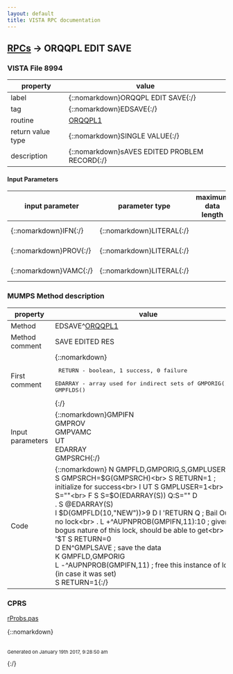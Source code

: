 ```yaml
---
layout: default
title: VISTA RPC documentation
---
```




## [RPCs](TableOfContent.md) &#8594; ORQQPL EDIT SAVE 



### VISTA File 8994 


 property | value 
--- | --- 
 label | {::nomarkdown}ORQQPL EDIT SAVE{:/}
 tag | {::nomarkdown}EDSAVE{:/}
 routine | [ORQQPL1](http://code.osehra.org/dox/Routine_ORQQPL1_source.html)
 return value type | {::nomarkdown}SINGLE VALUE{:/}
 description | {::nomarkdown}sAVES EDITED PROBLEM RECORD{:/}

#### Input Parameters

| input parameter | parameter type | maximum data length | required | description | 
| --- | --- | --- | --- | --- | 
| {::nomarkdown}IFN{:/} | {::nomarkdown}LITERAL{:/} |  |  | {::nomarkdown}RECORD IFN{:/} | 
| {::nomarkdown}PROV{:/} | {::nomarkdown}LITERAL{:/} |  |  | {::nomarkdown}PROBLEM RESP PROVIDER{:/} | 
| {::nomarkdown}VAMC{:/} | {::nomarkdown}LITERAL{:/} |  |  | {::nomarkdown}FACILITY ID{:/} | 


### MUMPS Method description

 property | value 
 --- | --- 
 Method | EDSAVE^[ORQQPL1](http://code.osehra.org/dox/Routine_ORQQPL1_source.html)
 Method comment | SAVE EDITED RES
 First comment | {::nomarkdown}<pre> RETURN - boolean, 1 success, 0 failure<br/> EDARRAY - array used for indirect sets of GMPORIG() and GMPFLDS()<br/></pre>{:/}
 Input parameters | {::nomarkdown}GMPIFN<br>GMPROV<br>GMPVAMC<br>UT<br>EDARRAY<br>GMPSRCH{:/}
 Code | {::nomarkdown}  N GMPFLD,GMPORIG,S,GMPLUSER<br> S GMPSRCH=$G(GMPSRCH)<br> S RETURN=1 ; initialize for success<br> I UT S GMPLUSER=1<br> S S=""<br> F  S S=$O(EDARRAY(S)) Q:S=""  D<br> . S @EDARRAY(S)<br> I $D(GMPFLD(10,"NEW"))>9 D  I 'RETURN Q  ; Bail Out if no lock<br> . L +^AUPNPROB(GMPIFN,11):10  ; given bogus nature of this lock, should be able to get<br> . I '$T S RETURN=0<br> D EN^GMPLSAVE  ; save the data<br> K GMPFLD,GMPORIG<br> L -^AUPNPROB(GMPIFN,11)  ; free this instance of lock (in case it was set)<br> S RETURN=1{:/}


### CPRS

[rProbs.pas](https://github.com/OSEHRA/VistA/blob/master/Packages/Order%20Entry%20Results%20Reporting/CPRS/CPRS-Chart/rProbs.pas)


{::nomarkdown} <br/><br/><p style="font-size: 11px">Generated on January 19th 2017, 9:28:50 am</p>{:/}